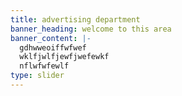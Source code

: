 ```yaml
---
title: advertising department
banner_heading: welcome to this area
banner_content: |-
  gdhwweoiffwfwef
  wklfjwlfjewfjwefewkf
  nflwfwfewlf
type: slider
---
```

